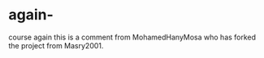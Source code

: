 # again-
course again 
this is a comment from MohamedHanyMosa who has forked the project from Masry2001.
